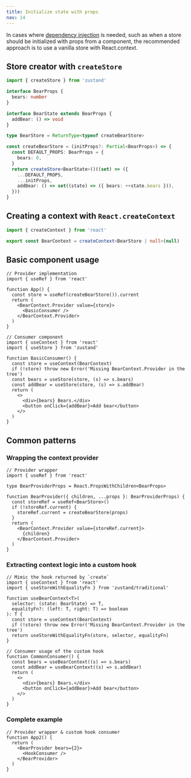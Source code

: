```yaml
---
title: Initialize state with props
nav: 14
---
```


In cases where [dependency injection](https://en.wikipedia.org/wiki/Dependency_injection) is needed, such as when a store should be initialized with props from a component, the recommended approach is to use a vanilla store with React.context.

## Store creator with `createStore`

```ts
import { createStore } from 'zustand'

interface BearProps {
  bears: number
}

interface BearState extends BearProps {
  addBear: () => void
}

type BearStore = ReturnType<typeof createBearStore>

const createBearStore = (initProps?: Partial<BearProps>) => {
  const DEFAULT_PROPS: BearProps = {
    bears: 0,
  }
  return createStore<BearState>()((set) => ({
    ...DEFAULT_PROPS,
    ...initProps,
    addBear: () => set((state) => ({ bears: ++state.bears })),
  }))
}
```

## Creating a context with `React.createContext`

```ts
import { createContext } from 'react'

export const BearContext = createContext<BearStore | null>(null)
```

## Basic component usage

```tsx
// Provider implementation
import { useRef } from 'react'

function App() {
  const store = useRef(createBearStore()).current
  return (
    <BearContext.Provider value={store}>
      <BasicConsumer />
    </BearContext.Provider>
  )
}
```

```tsx
// Consumer component
import { useContext } from 'react'
import { useStore } from 'zustand'

function BasicConsumer() {
  const store = useContext(BearContext)
  if (!store) throw new Error('Missing BearContext.Provider in the tree')
  const bears = useStore(store, (s) => s.bears)
  const addBear = useStore(store, (s) => s.addBear)
  return (
    <>
      <div>{bears} Bears.</div>
      <button onClick={addBear}>Add bear</button>
    </>
  )
}
```

## Common patterns

### Wrapping the context provider

```tsx
// Provider wrapper
import { useRef } from 'react'

type BearProviderProps = React.PropsWithChildren<BearProps>

function BearProvider({ children, ...props }: BearProviderProps) {
  const storeRef = useRef<BearStore>()
  if (!storeRef.current) {
    storeRef.current = createBearStore(props)
  }
  return (
    <BearContext.Provider value={storeRef.current}>
      {children}
    </BearContext.Provider>
  )
}
```

### Extracting context logic into a custom hook

```tsx
// Mimic the hook returned by `create`
import { useContext } from 'react'
import { useStoreWithEqualityFn } from 'zustand/traditional'

function useBearContext<T>(
  selector: (state: BearState) => T,
  equalityFn?: (left: T, right: T) => boolean
): T {
  const store = useContext(BearContext)
  if (!store) throw new Error('Missing BearContext.Provider in the tree')
  return useStoreWithEqualityFn(store, selector, equalityFn)
}
```

```tsx
// Consumer usage of the custom hook
function CommonConsumer() {
  const bears = useBearContext((s) => s.bears)
  const addBear = useBearContext((s) => s.addBear)
  return (
    <>
      <div>{bears} Bears.</div>
      <button onClick={addBear}>Add bear</button>
    </>
  )
}
```

### Complete example

```tsx
// Provider wrapper & custom hook consumer
function App2() {
  return (
    <BearProvider bears={2}>
      <HookConsumer />
    </BearProvider>
  )
}
```
